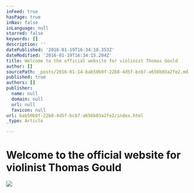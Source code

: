 ```yaml
---
inFeed: true
hasPage: true
inNav: false
inLanguage: null
starred: false
keywords: []
description: ''
datePublished: '2016-01-19T16:34:18.353Z'
dateModified: '2016-01-19T16:34:15.204Z'
title: Welcome to the official website for violinist Thomas Gould
author: []
sourcePath: _posts/2016-01-14-bab50b9f-22b8-4d5f-bcb7-a656b03a2fe2.md
published: true
authors: []
publisher:
  name: null
  domain: null
  url: null
  favicon: null
url: bab50b9f-22b8-4d5f-bcb7-a656b03a2fe2/index.html
_type: Article

---
```

# Welcome to the official website for violinist Thomas Gould
![](https://the-grid-user-content.s3-us-west-2.amazonaws.com/0a7ac700-4819-48e1-beb1-c823e8ccdde4.jpg)